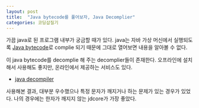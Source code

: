 ```yaml
---
layout: post
title:  "Java bytecode를 풀어보자, Java Decomplier"
categories: 코딩삽질기
---
```


가끔 java로 된 프로그램 내부가 궁금할 때가 있다. java는 자바 가상 머신에서 실행되도록 [Java bytecode](https://ko.wikipedia.org/wiki/%EC%9E%90%EB%B0%94_%EB%B0%94%EC%9D%B4%ED%8A%B8%EC%BD%94%EB%93%9C)로 complie 되기 때문에 그대로 열어보면 내용을 알아볼 수 없다. 

이 java bytecode를 decomplie 해 주는 decomplier들이 존재한다. 오프라인에 설치해서 사용해도 좋지만, 온라인에서 제공하는 서비스도 있다. 

* [java decompiler](http://www.javadecompilers.com/)

사용해본 결과, 대부분 우수했으나 특정 문자가 깨지거나 하는 문제가 있는 경우가 있었다. 나의 경우에는 한자가 깨지지 않는 jdcore가 가장 좋았다. 